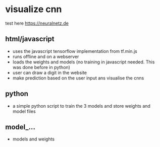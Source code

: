 # visualize cnn
test here https://neuralnetz.de

## html/javascript
* uses the javascript tensorflow implementation from tf.min.js 
* runs offline and on a webserver
* loads the weights and models (no training in javascript needed. This was done before in python)
* user can draw a digit in the website
* make prediction based on the user input ans visualise the cnns

## python
* a simple python script to train the 3 models and store weights and model files

## model_...
* models and weights
